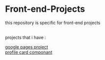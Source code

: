 # Front-end-Projects
this repository is specific for front-end projects 

<br>
projects that i have :

[google pages project](https://github.com/IQRA-ABDI/Front-end-Projects/tree/main/Google-Pages)
<br>
[profile card componant](https://github.com/IQRA-ABDI/Front-end-Projects/tree/main/Profile-Card-Componant)
